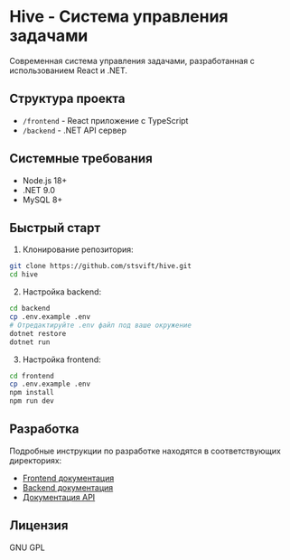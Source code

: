 # Hive - Система управления задачами

Современная система управления задачами, разработанная с использованием React и .NET.

## Структура проекта

- `/frontend` - React приложение с TypeScript
- `/backend` - .NET API сервер

## Системные требования

- Node.js 18+
- .NET 9.0
- MySQL 8+

## Быстрый старт

1. Клонирование репозитория:
```bash
git clone https://github.com/stsvift/hive.git
cd hive
```

2. Настройка backend:
```bash
cd backend
cp .env.example .env
# Отредактируйте .env файл под ваше окружение
dotnet restore
dotnet run
```

3. Настройка frontend:
```bash
cd frontend
cp .env.example .env
npm install
npm run dev
```

## Разработка

Подробные инструкции по разработке находятся в соответствующих директориях:
- [Frontend документация](./frontend/README.md)
- [Backend документация](./backend/README.md)
- [Документация API](./API.md)

## Лицензия

GNU GPL
